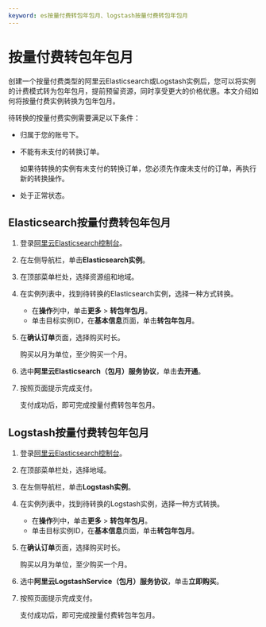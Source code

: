 ```yaml
---
keyword: es按量付费转包年包月、logstash按量付费转包年包月
---
```


# 按量付费转包年包月

创建一个按量付费类型的阿里云Elasticsearch或Logstash实例后，您可以将实例的计费模式转为包年包月，提前预留资源，同时享受更大的价格优惠。本文介绍如何将按量付费实例转换为包年包月。

待转换的按量付费实例需要满足以下条件：

-   归属于您的账号下。
-   不能有未支付的转换订单。

    如果待转换的实例有未支付的转换订单，您必须先作废未支付的订单，再执行新的转换操作。

-   处于正常状态。

## Elasticsearch按量付费转包年包月

1.  登录[阿里云Elasticsearch控制台](https://elasticsearch.console.aliyun.com/#/home)。

2.  在左侧导航栏，单击**Elasticsearch实例**。

3.  在顶部菜单栏处，选择资源组和地域。

4.  在实例列表中，找到待转换的Elasticsearch实例，选择一种方式转换。

    -   在**操作**列中，单击**更多** \> **转包年包月**。
    -   单击目标实例ID，在**基本信息**页面，单击**转包年包月**。
5.  在**确认订单**页面，选择购买时长。

    购买以月为单位，至少购买一个月。

6.  选中**阿里云Elasticsearch（包月）服务协议**，单击**去开通**。

7.  按照页面提示完成支付。

    支付成功后，即可完成按量付费转包年包月。


## Logstash按量付费转包年包月

1.  登录[阿里云Elasticsearch控制台](https://elasticsearch.console.aliyun.com/#/home)。

2.  在顶部菜单栏处，选择地域。

3.  在左侧导航栏，单击**Logstash实例**。

4.  在实例列表中，找到待转换的Logstash实例，选择一种方式转换。

    -   在**操作**列中，单击**更多** \> **转包年包月**。
    -   单击目标实例ID，在**基本信息**页面，单击**转包年包月**。
5.  在**确认订单**页面，选择购买时长。

    购买以月为单位，至少购买一个月。

6.  选中**阿里云LogstashService（包月）服务协议**，单击**立即购买**。

7.  按照页面提示完成支付。

    支付成功后，即可完成按量付费转包年包月。


